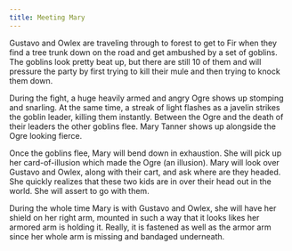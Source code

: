 ```yaml
---
title: Meeting Mary
---
```


Gustavo and Owlex are traveling through to forest to get to Fir when they find a tree trunk down on the road and get ambushed by a set of goblins. The goblins look pretty beat up, but there are still 10 of them and will pressure the party by first trying to kill their mule and then trying to knock them down. 

During the fight, a huge heavily armed and angry Ogre shows up stomping and snarling. At the same time, a streak of light flashes as a javelin strikes the goblin leader, killing them instantly. Between the Ogre and the death of their leaders the other goblins flee. Mary Tanner shows up alongside the Ogre looking fierce.

Once the goblins flee, Mary will bend down in exhaustion. She will pick up her card-of-illusion which made the Ogre (an illusion). Mary will look over Gustavo and Owlex, along with their cart, and ask where are they headed. She quickly realizes that these two kids are in over their head out in the world. She will assert to go with them.

During the whole time Mary is with Gustavo and Owlex, she will have her shield on her right arm, mounted in such a way that it looks likes her armored arm is holding it. Really, it is fastened as well as the armor arm since her whole arm is missing and bandaged underneath.
